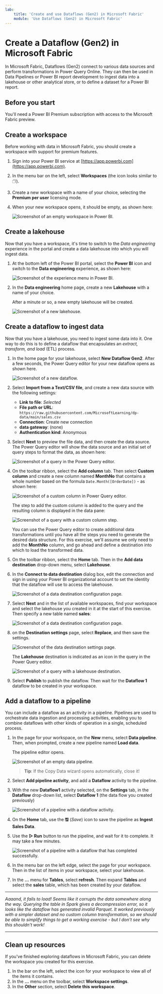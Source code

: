 ```yaml
---
lab:
    title: 'Create and use Dataflows (Gen2) in Microsoft Fabric'
    module: 'Use Dataflows (Gen2) in Microsoft Fabric'
---
```



# Create a Dataflow (Gen2) in Microsoft Fabric

In Microsoft Fabric, Dataflows (Gen2) connect to various data sources and perform transformations in Power Query Online. They can then be used in Data Pipelines or Power BI report development to ingest data into a lakehouse or other analytical store, or to define a dataset for a Power BI report.

## Before you start

You'll need a Power BI Premium subscription with access to the Microsoft Fabric preview.

## Create a workspace

Before working with data in Microsoft Fabric, you should create a workspace with support for premium features.

1. Sign into your Power BI service at [https://app.powerbi.com](https://app.powerbi.com).
2. In the menu bar on the left, select **Workspaces** (the icon looks similar to &#128455;).
3. Create a new workspace with a name of your choice, selecting the **Premium per user** licensing mode.
4. When your new workspace opens, it should be empty, as shown here:

    ![Screenshot of an empty workspace in Power BI.](./Images/new-workspace.png)

## Create a lakehouse

Now that you have a workspace, it's time to switch to the *Data engineering* experience in the portal and create a data lakehouse into which you will ingest data.

1. At the bottom left of the Power BI portal, select the **Power BI** icon and switch to the **Data engineering** experience, as shown here:

    ![Screenshot of the experience menu in Power BI.](./Images/data-engineering.png)

2. In the **Data engineering** home page, create a new **Lakehouse** with a name of your choice.

    After a minute or so, a new empty lakehouse will be created.

	![Screenshot of a new lakehouse.](./Images/new-lakehouse.png)

## Create a dataflow to ingest data

Now that you have a lakehouse, you need to ingest some data into it. One way to do this is to define a dataflow that encapsulates an *extract, transform, and load* (ETL) process.

1. In the home page for your lakehouse, select **New Dataflow Gen2**. After a few seconds, the Power Query editor for your new dataflow opens as shown here.

	![Screenshot of a new dataflow.](./Images/new-dataflow.png)

2. Select **Import from a Text/CSV file**, and create a new data source with the following settings:
	- **Link to file**: *Selected*
	- **File path or URL**: `https://raw.githubusercontent.com/MicrosoftLearning/dp-data/main/sales.csv`
	- **Connection**: Create new connection
	- **data gateway**: (none)
	- **Authentication kind**: Anonymous

3. Select **Next** to preview the file data, and then create the data source. The Power Query editor will show the data source and an initial set of query steps to format the data, as shown here:

	![Screenshot of a query in the Power Query editor.](./Images/power-query.png)

4. On the toolbar ribbon, select the **Add column** tab. Then select **Custom column** and create a new column named **MonthNo** that contains a whole number based on the formula `Date.Month([OrderDate])` - as shown here:

	![Screenshot of a custom column in Power Query editor.](./Images/custom-column.png)

	The step to add the custom column is added to the query and the resulting column is displayed in the data pane:

	![Screenshot of a query with a custom column step.](./Images/custom-column-added.png)

	You can use the Power Query editor to create additional data transformations until you have all the steps you need to generate the desired data structure. For this exercise, we'll assume we only need to add the **MonthNo** column, and go ahead and define a destination into which to load the transformed data.

5. On the toolbar ribbon, select the **Home** tab. Then in the **Add data destination** drop-down menu, select **Lakehouse**.
6. In the **Connect to data destination** dialog box, edit the connection and sign in using your Power BI organizational account to set the identity that the dataflow will use to access the lakehouse.

	![Screenshot of a data destination configuration page.](./Images/dataflow-connection.png)

7. Select **Next** and in the list of available workspaces, find your workspace and select the lakehouse you created in it at the start of this exercise. Then specify a new table named **sales**:

	![Screenshot of a data destination configuration page.](./Images/data-destination-target.png)

8. on the **Destination settings** page, select **Replace**, and then save the settings.

	![Screenshot of the data destination settings page.](./Images/destination-settings.png)

	The **Lakehouse** destination is indicated as an icon in the query in the Power Query editor.

	![Screenshot of a query with a lakehouse destination.](./Images/lakehouse-destination.png)

9. Select **Publish** to publish the dataflow. Then wait for the **Dataflow 1** dataflow to be created in your workspace.

## Add a dataflow to a pipeline

You can include a dataflow as an activity in a pipeline. Pipelines are used to orchestrate data ingestion and processing activities, enabling you to combine dataflows with other kinds of operation in a single, scheduled process.

1. In the page for your workspace, on the **New** menu, select **Data pipeline**. Then, when prompted, create a new pipeline named **Load data**.

	The pipeline editor opens.

	![Screenshot of an empty data pipeline.](./Images/new-pipeline.png)

	> **Tip**: If the Copy Data wizard opens automatically, close it!

2. Select **Add pipeline activity**, and add a **Dataflow** activity to the pipeline.

3. With the new **Dataflow1** activity selected, on the **Settings** tab, in the **Dataflow** drop-down list, select **Dataflow 1** (the data flow you created previously)

	![Screenshot of a pipeline with a dataflow activity.](./Images/dataflow-activity.png)

4. On the **Home** tab, use the **&#128427;** (*Save*) icon to save the pipeline as **Ingest Sales Data**.
5. Use the **&#9655; Run** button to run the pipeline, and wait for it to complete. It may take a few minutes.

	![Screenshot of a pipeline with a dataflow that has completed successfully.](./Images/dataflow-pipeline-succeeded.png)

6. In the menu bar on the left edge, select the page for your workspace. Then in the list of items in your workspace, select your lakehouse.
7. In the **...** menu for **Tables**, select **refresh**. Then expand **Tables** and select the **sales** table, which has been created by your dataflow.

---
*Aaaand, it fails to load! Seems like it corrupts the data somewhere along the way. Querying the table in Spark gives a decompression error, so it looks like the dataflow has generated invalid Parquet. It worked previously with a simpler dataset and no custom column transformation, so we should be able to simplify things to get a working exercise - but I don't see why this shouldn't work!*

---

## Clean up resources

If you've finished exploring dataflows in Microsoft Fabric, you can delete the workspace you created for this exercise.

1. In the bar on the left, select the icon for your workspace to view all of the items it contains.
2. In the **...** menu on the toolbar, select **Workspace settings**.
3. In the **Other** section, select **Delete this workspace**.
